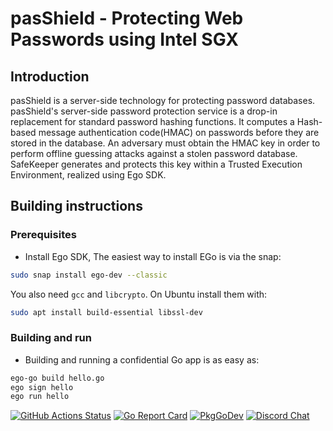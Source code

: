 pasShield - Protecting Web Passwords using Intel SGX
==========================================================================

Introduction
------------

pasShield is a server-side technology for protecting password databases. pasShield's server-side password protection service is a drop-in replacement for standard password hashing functions. It computes a Hash-based message authentication code(HMAC) on passwords before they are stored in the
database. An adversary must obtain the HMAC key in order to perform offline guessing attacks against a stolen password database. SafeKeeper generates and protects this key within a Trusted Execution Environment, realized using Ego SDK.


Building instructions
---------------------

### Prerequisites

- Install Ego SDK, The easiest way to install EGo is via the snap:
```sh
sudo snap install ego-dev --classic
```

You also need `gcc` and `libcrypto`. On Ubuntu install them with:
```sh
sudo apt install build-essential libssl-dev
```

### Building and run
- Building and running a confidential Go app is as easy as:
```sh
ego-go build hello.go
ego sign hello
ego run hello
```

[![GitHub Actions Status][github-actions-badge]][github-actions]
[![Go Report Card][go-report-card-badge]][go-report-card]
[![PkgGoDev][go-pkg-badge]][go-pkg]
[![Discord Chat][discord-badge]][discord]


<!-- refs -->
[github-actions]: https://github.com/edgelesssys/ego/actions
[github-actions-badge]: https://github.com/edgelesssys/ego/workflows/Unit%20Tests/badge.svg
[go-pkg]: https://pkg.go.dev/github.com/edgelesssys/ego
[go-pkg-badge]: https://pkg.go.dev/badge/github.com/edgelesssys/ego
[go-report-card]: https://goreportcard.com/report/github.com/edgelesssys/ego
[go-report-card-badge]: https://goreportcard.com/badge/github.com/edgelesssys/ego
[license-badge]: https://img.shields.io/github/license/edgelesssys/ego
[discord]: https://discord.gg/rH8QTH56JN
[discord-badge]: https://img.shields.io/badge/chat-on%20Discord-blue
